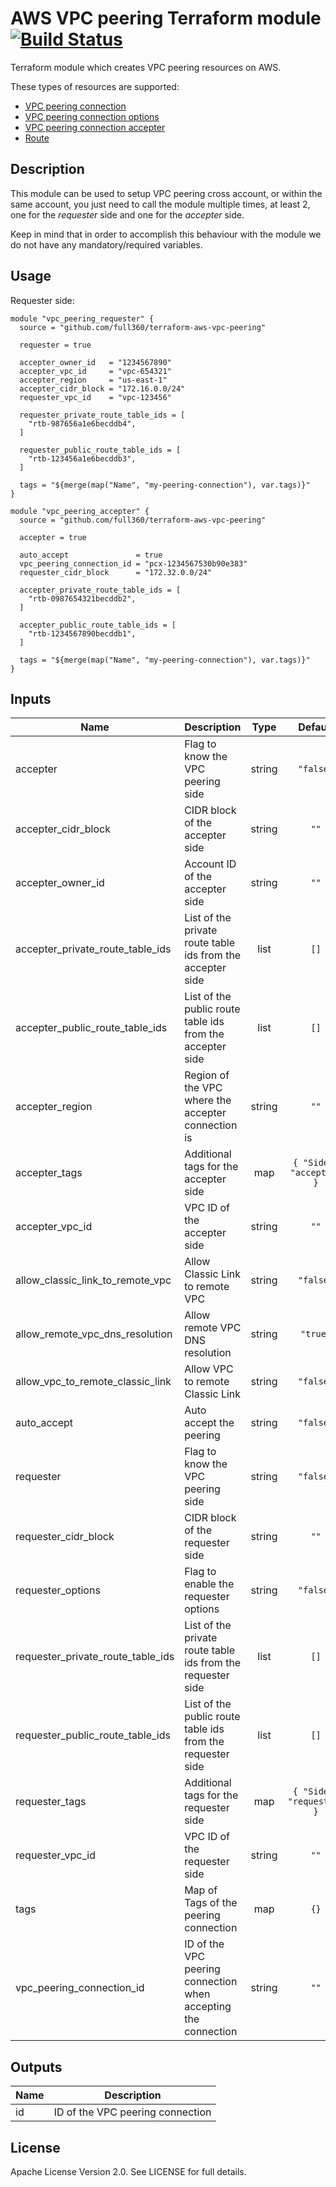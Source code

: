 # AWS VPC peering Terraform module [![Build Status](https://travis-ci.org/full360/terraform-aws-vpc-peering.svg?branch=master)](https://travis-ci.org/full360/terraform-aws-vpc-peering)

Terraform module which creates VPC peering resources on AWS.

These types of resources are supported:

- [VPC peering connection][vpc-peering]
- [VPC peering connection options][vpc-peering-options]
- [VPC peering connection accepter][vpc-peering-accepter]
- [Route][aws-route]

## Description

This module can be used to setup VPC peering cross account, or within the same
account, you just need to call the module multiple times, at least 2, one for
the _requester_ side and one for the _accepter_ side.

Keep in mind that in order to accomplish this behaviour with the module we do
not have any mandatory/required variables.

## Usage

Requester side:

    module "vpc_peering_requester" {
      source = "github.com/full360/terraform-aws-vpc-peering"

      requester = true

      accepter_owner_id   = "1234567890"
      accepter_vpc_id     = "vpc-654321"
      accepter_region     = "us-east-1"
      accepter_cidr_block = "172.16.0.0/24"
      requester_vpc_id    = "vpc-123456"

      requester_private_route_table_ids = [
        "rtb-987656a1e6becddb4",
      ]

      requester_public_route_table_ids = [
        "rtb-123456a1e6becddb3",
      ]

      tags = "${merge(map("Name", "my-peering-connection"), var.tags)}"
    }

    module "vpc_peering_accepter" {
      source = "github.com/full360/terraform-aws-vpc-peering"

      accepter = true

      auto_accept               = true
      vpc_peering_connection_id = "pcx-1234567530b90e383"
      requester_cidr_block      = "172.32.0.0/24"

      accepter_private_route_table_ids = [
        "rtb-0987654321becddb2",
      ]

      accepter_public_route_table_ids = [
        "rtb-1234567890becddb1",
      ]

      tags = "${merge(map("Name", "my-peering-connection"), var.tags)}"
    }

<!-- BEGINNING OF PRE-COMMIT-TERRAFORM DOCS HOOK -->
## Inputs

| Name | Description | Type | Default | Required |
|------|-------------|:----:|:-----:|:-----:|
| accepter | Flag to know the VPC peering side | string | `"false"` | no |
| accepter\_cidr\_block | CIDR block of the accepter side | string | `""` | no |
| accepter\_owner\_id | Account ID of the accepter side | string | `""` | no |
| accepter\_private\_route\_table\_ids | List of the private route table ids from the accepter side | list | `[]` | no |
| accepter\_public\_route\_table\_ids | List of the public route table ids from the accepter side | list | `[]` | no |
| accepter\_region | Region of the VPC where the accepter connection is | string | `""` | no |
| accepter\_tags | Additional tags for the accepter side | map | `{ "Side": "accepter" }` | no |
| accepter\_vpc\_id | VPC ID of the accepter side | string | `""` | no |
| allow\_classic\_link\_to\_remote\_vpc | Allow Classic Link to remote VPC | string | `"false"` | no |
| allow\_remote\_vpc\_dns\_resolution | Allow remote VPC DNS resolution | string | `"true"` | no |
| allow\_vpc\_to\_remote\_classic\_link | Allow VPC to remote Classic Link | string | `"false"` | no |
| auto\_accept | Auto accept the peering | string | `"false"` | no |
| requester | Flag to know the VPC peering side | string | `"false"` | no |
| requester\_cidr\_block | CIDR block of the requester side | string | `""` | no |
| requester\_options | Flag to enable the requester options | string | `"false"` | no |
| requester\_private\_route\_table\_ids | List of the private route table ids from the requester side | list | `[]` | no |
| requester\_public\_route\_table\_ids | List of the public route table ids from the requester side | list | `[]` | no |
| requester\_tags | Additional tags for the requester side | map | `{ "Side": "requester" }` | no |
| requester\_vpc\_id | VPC ID of the requester side | string | `""` | no |
| tags | Map of Tags of the peering connection | map | `{}` | no |
| vpc\_peering\_connection\_id | ID of the VPC peering connection when accepting the connection | string | `""` | no |

## Outputs

| Name | Description |
|------|-------------|
| id | ID of the VPC peering connection |

<!-- END OF PRE-COMMIT-TERRAFORM DOCS HOOK -->

## License

Apache License Version 2.0. See LICENSE for full details.

[vpc-peering]: https://www.terraform.io/docs/providers/aws/r/vpc_peering.html
[vpc-peering-options]: https://www.terraform.io/docs/providers/aws/r/vpc_peering_options.html
[vpc-peering-accepter]: https://www.terraform.io/docs/providers/aws/r/vpc_peering_accepter.html
[aws-route]: https://www.terraform.io/docs/providers/aws/r/route.html

